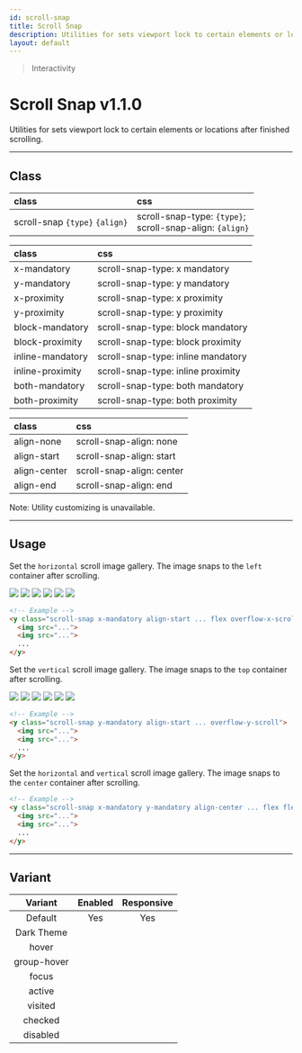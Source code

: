 ```yaml
---
id: scroll-snap
title: Scroll Snap
description: Utilities for sets viewport lock to certain elements or locations after finished scrolling.
layout: default
---
```


> Interactivity

# Scroll Snap <span class="ml-1 px-2 py-1 text-sm text-gray-600 dark:text-charcoal-100 bg-gray-300 dark:bg-gray-600">v1.1.0</span>

Utilities for sets viewport lock to certain elements or locations after finished scrolling.

---

## Class

| <span class="px-3 py-1 text-white dark:text-charcoal-100 bg-charcoal-100 dark:bg-gray-600 rounded-full">class</span> | <span class="px-3 py-1 text-white dark:text-charcoal-100 bg-charcoal-100 dark:bg-gray-600 rounded-full">css</span> |
|:--|:--|
| scroll-snap `{type}` `{align}` | scroll-snap-type: `{type}`; <br> scroll-snap-align: `{align}` |

<style>
.supports {
  display: block
}
@supports (scroll-snap-align: start) {
  .supports {
    display: none
  }
}
</style>

<y class="supports m-4 p-3 border-l-8 border-orange-600 text-sm text-orange-600 dark:text-orange-500 bg-orange-200 dark:bg-orange-900">
  <span class="pr-1 font-semibold">
    Note:
  </span>
  Your browser does not currently support the utilities.
</y>

| <span class="px-3 py-1 text-white dark:text-charcoal-100 bg-charcoal-100 dark:bg-gray-600 rounded-full">class</span> | <span class="px-3 py-1 text-white dark:text-charcoal-100 bg-charcoal-100 dark:bg-gray-600 rounded-full">css</span> |
|:--|:--|
| x-mandatory | scroll-snap-type: x mandatory |
| y-mandatory | scroll-snap-type: y mandatory |
| x-proximity | scroll-snap-type: x proximity |
| y-proximity | scroll-snap-type: y proximity |
| block-mandatory | scroll-snap-type: block mandatory |
| block-proximity | scroll-snap-type: block proximity |
| inline-mandatory | scroll-snap-type: inline mandatory |
| inline-proximity | scroll-snap-type: inline proximity |
| both-mandatory | scroll-snap-type: both mandatory |
| both-proximity | scroll-snap-type: both proximity |

| <span class="px-3 py-1 text-white dark:text-charcoal-100 bg-charcoal-100 dark:bg-gray-600 rounded-full">class</span> | <span class="px-3 py-1 text-white dark:text-charcoal-100 bg-charcoal-100 dark:bg-gray-600 rounded-full">css</span> |
|:--|:--|
| align-none | scroll-snap-align: none |
| align-start | scroll-snap-align: start |
| align-center | scroll-snap-align: center |
| align-end | scroll-snap-align: end |

<y class="m-4 p-3 border-l-8 border-gray-600 text-sm text-gray-600 bg-gray-200 dark:bg-gray-800">
  <span class="pr-1 font-semibold">
    Note:
  </span>
  Utility customizing is unavailable.
</y>

---

## Usage

Set the `horizontal` scroll image gallery. The image snaps to the `left` container after scrolling.

<y class="my-2 mx-auto xs:max-w-full sm:max-w-full md:max-w-md lg:max-w-md scroll-snap x-mandatory align-start flex h-48 overflow-x-scroll">
  <y class="m-1">
    <img class="max-w-xxs h-40"
         src="https://picsum.photos/300?=1">
  </y>
  <y class="m-1">
    <img class="max-w-xxs h-40"
         src="https://picsum.photos/300?=2">
  </y>
  <y class="m-1">
    <img class="max-w-xxs h-40"
         src="https://picsum.photos/300?=3">
  </y>
  <y class="m-1">
    <img class="max-w-xxs h-40"
         src="https://picsum.photos/300?=4">
  </y>
  <y class="m-1">
    <img class="max-w-xxs h-40"
         src="https://picsum.photos/300?=5">
  </y>
  <y class="m-1">
    <img class="max-w-xxs h-40"
         src="https://picsum.photos/300?=6">
  </y>
</y>

```html
<!-- Example -->
<y class="scroll-snap x-mandatory align-start ... flex overflow-x-scroll">
  <img src="...">
  <img src="...">
  ...
</y>
```

Set the `vertical` scroll image gallery. The image snaps to the `top` container after scrolling.

<y class="my-2 mx-auto max-w-xs scroll-snap y-mandatory align-start h-64 overflow-y-scroll">
  <y class="m-1">
    <img class="max-w-xxs h-40"
         src="https://picsum.photos/300?=1">
  </y>
  <y class="m-1">
    <img class="max-w-xxs h-40"
         src="https://picsum.photos/300?=2">
  </y>
  <y class="m-1">
    <img class="max-w-xxs h-40"
         src="https://picsum.photos/300?=3">
  </y>
  <y class="m-1">
    <img class="max-w-xxs h-40"
         src="https://picsum.photos/300?=4">
  </y>
  <y class="m-1">
    <img class="max-w-xxs h-40"
         src="https://picsum.photos/300?=5">
  </y>
  <y class="m-1">
    <img class="max-w-xxs h-40"
         src="https://picsum.photos/300?=6">
  </y>
</y>

```html
<!-- Example -->
<y class="scroll-snap y-mandatory align-start ... overflow-y-scroll">
  <img src="...">
  <img src="...">
  ...
</y>
```

Set the `horizontal` and `vertical` scroll image gallery. The image snaps to the `center` container after scrolling.

```html
<!-- Example -->
<y class="scroll-snap x-mandatory y-mandatory align-center ... flex flex-wrap overflow-scroll">
  <img src="...">
  <img src="...">
  ...
</y>
```

---

## Variant

| <span class="font-semibold underline">Variant</span> | <span class="font-semibold underline">Enabled</span> | <span class="font-semibold underline">Responsive</span> |
|:-:|:-:|:-:|
| Default | Yes | Yes |
| Dark Theme | | |
| hover| | |
| group-hover | | |
| focus | | |
| active | | |
| visited | | |
| checked | | |
| disabled | | |
